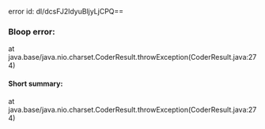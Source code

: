 error id: dl/dcsFJ2ldyuBljyLjCPQ==
### Bloop error:

at java.base/java.nio.charset.CoderResult.throwException(CoderResult.java:274)
#### Short summary: 

at java.base/java.nio.charset.CoderResult.throwException(CoderResult.java:274)